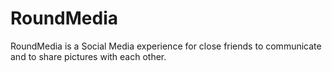 # RoundMedia
RoundMedia is a Social Media experience for close friends to communicate and to share pictures with each other.
